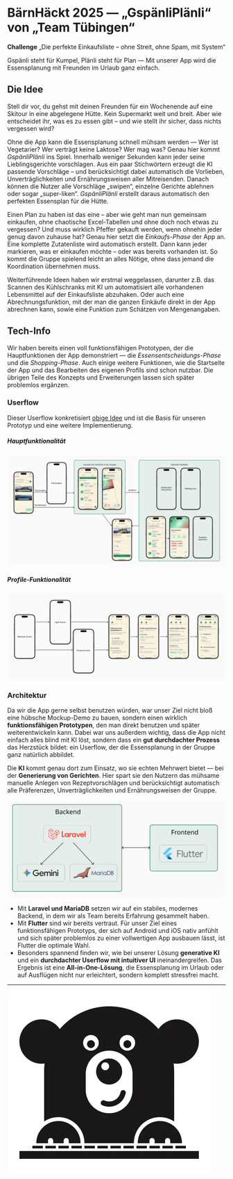 BärnHäckt 2025 — „GspänliPlänli“ von „Team Tübingen“
====================================================

**Challenge** „Die perfekte Einkaufsliste – ohne Streit, ohne Spam, mit System“

Gspänli steht für Kumpel, Plänli steht für Plan — Mit unserer App wird die Essensplanung mit Freunden im Urlaub ganz einfach.


## Die Idee

Stell dir vor, du gehst mit deinen Freunden für ein Wochenende auf eine Skitour in eine abgelegene Hütte. Kein Supermarkt weit und breit. Aber wie entscheidet ihr, was es zu essen gibt – und wie stellt ihr sicher, dass nichts vergessen wird?

Ohne die App kann die Essensplanung schnell mühsam werden — Wer ist Vegetarier? Wer verträgt keine Laktose? Wer mag was? Genau hier kommt *GspänliPlänli* ins Spiel. Innerhalb weniger Sekunden kann jeder seine Lieblingsgerichte vorschlagen. Aus ein paar Stichwörtern erzeugt die KI passende Vorschläge – und berücksichtigt dabei automatisch die Vorlieben, Unverträglichkeiten und Ernährungsweisen aller Mitreisenden.
Danach können die Nutzer alle Vorschläge „swipen“, einzelne Gerichte ablehnen oder sogar „super-liken“. *GspänliPlänli* erstellt daraus automatisch den perfekten Essensplan für die Hütte.

Einen Plan zu haben ist das eine – aber wie geht man nun gemeinsam einkaufen, ohne chaotische Excel-Tabellen und ohne doch noch etwas zu vergessen? Und muss wirklich Pfeffer gekauft werden, wenn ohnehin jeder genug davon zuhause hat? Genau hier setzt die *Einkaufs-Phase* der App an. Eine komplette Zutatenliste wird automatisch erstellt. Dann kann jeder markieren, was er einkaufen möchte – oder was bereits vorhanden ist. So kommt die Gruppe spielend leicht an alles Nötige, ohne dass jemand die Koordination übernehmen muss.

Weiterführende Ideen haben wir erstmal weggelassen, darunter z.B. das Scannen des Kühlschranks mit KI um automatisiert alle vorhandenen Lebensmittel auf der Einkaufsliste abzuhaken. Oder auch eine Abrechnungsfunktion, mit der man die ganzen Einkäufe direkt in der App abrechnen kann, sowie eine Funktion zum Schätzen von Mengenangaben.


## Tech-Info

Wir haben bereits einen voll funktionsfähigen Prototypen, der die Hauptfunktionen der App demonstriert — die *Essensentscheidungs-Phase* und die *Shopping-Phase*. Auch einige weitere Funktionen, wie die Startseite der App und das Bearbeiten des eigenen Profils sind schon nutzbar. Die übrigen Teile des Konzepts und Erweiterungen lassen sich später problemlos ergänzen.

### Userflow
Dieser Userflow konkretisiert [obige Idee](#die-idee) und ist die Basis für unseren Prototyp und eine weitere Implementierung.

##### Hauptfunktionalität
![Hauptfunktionalität Userflow](/documentation-assets/Main-Flow.png)

##### Profile-Funktionalität
![Account-Funktionalität Userflow](/documentation-assets/Account-Flow.png)

### Architektur
Da wir die App gerne selbst benutzen würden, war unser Ziel nicht bloß eine hübsche Mockup-Demo zu bauen, sondern einen wirklich **funktionsfähigen Prototypen**, den man direkt benutzen und später weiterentwickeln kann. Dabei war uns außerdem wichtig, dass die App nicht einfach alles blind mit KI löst, sondern dass ein **gut durchdachter Prozess** das Herzstück bildet: ein Userflow, der die Essensplanung in der Gruppe ganz natürlich abbildet.

Die **KI** kommt genau dort zum Einsatz, wo sie echten Mehrwert bietet — bei der **Generierung von Gerichten**. Hier spart sie den Nutzern das mühsame manuelle Anlegen von Rezeptvorschlägen und berücksichtigt automatisch alle Präferenzen, Unverträglichkeiten und Ernährungsweisen der Gruppe.

![Architektur](/documentation-assets/Architecture.svg)
- Mit **Laravel und MariaDB** setzen wir auf ein stabiles, modernes Backend, in dem wir als Team bereits Erfahrung gesammelt haben.
- Mit **Flutter** sind wir bereits vertraut. Für unser Ziel eines funktionsfähigen Prototyps, der sich auf Android und iOS nativ anfühlt und sich später problemlos zu einer vollwertigen App ausbauen lässt, ist Flutter die optimale Wahl.
- Besonders spannend finden wir, wie bei unserer Lösung **generative KI** und ein **durchdachter Userflow mit intuitiver UI** ineinandergreifen. Das Ergebnis ist eine **All-in-One-Lösung**, die Essensplanung im Urlaub oder auf Ausflügen nicht nur erleichtert, sondern komplett stressfrei macht.


---------------------
![Bär](documentation-assets/bernhackt.webp)
